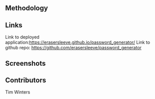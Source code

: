 ## Methodology



## Links

Link to deployed application:https://erasersleeve.github.io/password_generator/
Link to github repo: https://github.com/erasersleeve/password_generator

## Screenshots


## Contributors

Tim Winters
